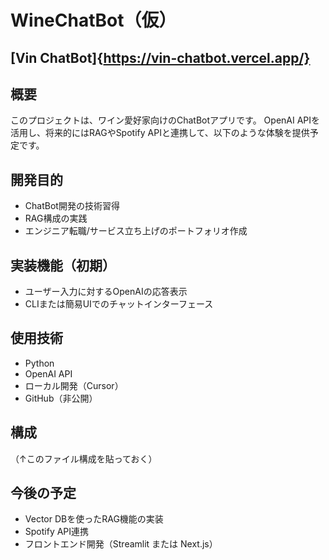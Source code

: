 # WineChatBot（仮）

## [Vin ChatBot]{https://vin-chatbot.vercel.app/}

## 概要
このプロジェクトは、ワイン愛好家向けのChatBotアプリです。
OpenAI APIを活用し、将来的にはRAGやSpotify APIと連携して、以下のような体験を提供予定です。

## 開発目的
- ChatBot開発の技術習得
- RAG構成の実践
- エンジニア転職/サービス立ち上げのポートフォリオ作成

## 実装機能（初期）
- ユーザー入力に対するOpenAIの応答表示
- CLIまたは簡易UIでのチャットインターフェース

## 使用技術
- Python
- OpenAI API
- ローカル開発（Cursor）
- GitHub（非公開）

## 構成
（↑このファイル構成を貼っておく）

## 今後の予定
- Vector DBを使ったRAG機能の実装
- Spotify API連携
- フロントエンド開発（Streamlit または Next.js）
